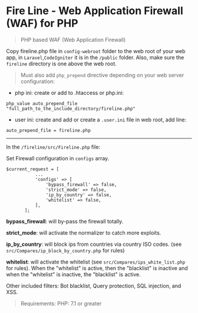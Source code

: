 # Fire Line - Web Application Firewall (WAF) for PHP

> PHP based WAF (Web Application Firewall)

Copy fireline.php file in `config-webroot` folder to the web root of your web app, in `Laravel`,`CodeIgniter` it is in the `/public` folder. Also, make sure the `fireline` directory is one above the web root.

> Must also add `php_prepend` directive depending on your web server configuration:

* php ini: create or add to .htaccess or php.ini: 

`php_value auto_prepend_file "full_path_to_the_include_directory/fireline.php"`

* user ini: create and add or create a `.user.ini` file in web root, add line: 

`auto_prepend_file = fireline.php`

-----------------

In the `/fireline/src/Fireline.php` file:

Set Firewall configuration in `configs` array.

 ````
$current_request = [
            ...
            'configs' => [
                'bypass_firewall' => false,
                'strict_mode' => false,
                'ip_by_country' => false,
                'whitelist' => false,
            ],
        ]; 
````
__bypass_firewall__: will by-pass the firewall totally.

__strict_mode__: will activate the normalizer to catch more exploits.

__ip_by_country__: will block ips from countries via country ISO codes. (see `src/Compares/ip_block_by_country.php` for rules)

__whitelist__: will activate the whitelist (see `src/Compares/ips_white_list.php` for rules). When the "whitelist" is active, then the "blacklist" is inactive and when the "whitelist" is inactive, the "blacklist" is active. 

Other included filters: Bot blacklist, Query protection, SQL injection, and XSS. 

> Requirements: PHP: 7.1 or greater
